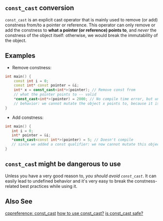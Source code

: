 ## `const_cast` conversion
`const_cast` is an explicit cast operator that is mainly used to remove (or add) constness from/to a pointer or reference.
This operator can only remove or add the constness to **what a pointer (or reference) points to**, and *never* the constness of the object itself: otherwise, we would break the immutability of the object.

## Examples
- Remove constness:
```cpp
int main() {
    const int i = 0;
    const int* const pointer = &i;
    int* x = const_cast<int*>(pointer); // Remove const from         
    // what the pointer points to -- valid
    *const_cast<int*>(pointer) = 2000; // No compile time error, but undefined 
    // behavior: we cannot mutate the object x points to, because it is originally const!
}
```
- Add constness:
 ```cpp
 int main() {
    int i = 0;
    int* pointer = &i;
    *const_cast<const int*>(pointer) = 5; // Doesn't compile
    // since we added a const qualifier: we now cannot mutate this object's value!
}
```

## `const_cas`t might be dangerous to use
Unless you have a very good reason to, *you should avoid `const_cast`*. It can easily lead
to undefined behavior and it's very easy to break the constness-related best practices while using it.

## Also See
[cppreference: const_cast](https://en.cppreference.com/w/cpp/language/const_cast)
[how to use const_cast?](https://stackoverflow.com/questions/19554841/how-to-use-const-cast)
[is const_cast safe?](https://stackoverflow.com/questions/357600/is-const-cast-safe)
